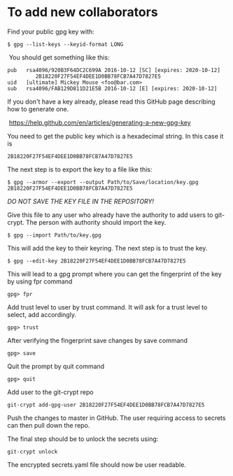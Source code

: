 # To add new collaborators

Find your public gpg key with:

```
$ gpg --list-keys --keyid-format LONG
```

​	You should get something like this:

```
pub   rsa4096/920B3F64DC2C699A 2016-10-12 [SC] [expires: 2020-10-12]
         2B18220F27F54EF4DEE1D0BB78FCB7A47D7827E5
uid   [ultimate] Mickey Mouse <foo@bar.com>
sub   rsa4096/FAB129D811D21E5B 2016-10-12 [E] [expires: 2020-10-12]
```

If you don't have a key already, please read this GitHub page describing how to generate one.

​    https://help.github.com/en/articles/generating-a-new-gpg-key

You need to get the public key which is a hexadecimal string. In this case it is 

```
2B18220F27F54EF4DEE1D0BB78FCB7A47D7827E5
```


The next step is to export the key to a file like this:

```
$ gpg --armor --export --output Path/to/Save/location/key.gpg 2B18220F27F54EF4DEE1D0BB78FCB7A47D7827E5
```

*DO NOT SAVE THE KEY FILE IN THE REPOSITORY!*

Give this file to any user who already have the authority to add users to git-crypt.
The person with authority should import the key.

    $ gpg --import Path/to/key.gpg

This will add the key to their keyring.  The next step is to trust the key.

    $ gpg --edit-key 2B18220F27F54EF4DEE1D0BB78FCB7A47D7827E5

This will lead to a gpg prompt where you can get the fingerprint of the key by using fpr command

    gpg> fpr

Add trust level to user by trust command. It will ask for a trust level to select, add accordingly.

    gpg> trust

After verifying the fingerprint save changes by save command

    gpg> save

Quit the prompt by quit command

    gpg> quit

Add user to the git-crypt repo

    git-crypt add-gpg-user 2B18220F27F54EF4DEE1D0BB78FCB7A47D7827E5

Push the changes to master in GitHub. The user requiring access to secrets can then pull down the repo.

The final step should be to unlock the secrets using:

    git-crypt unlock

The encrypted secrets.yaml file should now be user readable.
